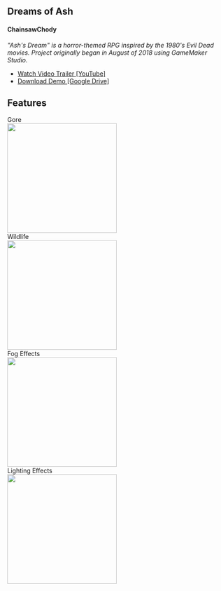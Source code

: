 ## Dreams of Ash  
#### ChainsawChody  
*"Ash's Dream" is a horror-themed RPG inspired by the 1980's Evil Dead movies. Project originally began in August of 2018 using GameMaker Studio.*  
  
* [Watch Video Trailer [YouTube]](https://youtu.be/ka4Qq3qRl4Y)  
* [Download Demo [Google Drive]](https://drive.google.com/file/d/14Gcmi78RK9nkXSjK3e3jEb_ogliG7jNf/view?usp=drive_link)  
  
## Features  
Gore  
<img src="https://media.discordapp.net/attachments/822179667846103040/895892857418817586/GIF_9-22-2021_12-00-27_PM.gif" height="250">  
Wildlife  
<img src="https://media.discordapp.net/attachments/822179667846103040/895893676302155856/GIF_9-16-2021_2-46-36_PM.gif" height="250">  
Fog Effects  
<img src="https://media.discordapp.net/attachments/480152119140155432/535751699260768266/fogtest.gif" height="250">  
Lighting Effects  
<img src="https://media.discordapp.net/attachments/480152119140155432/502916434138234890/ashfire.gif" height="250">
